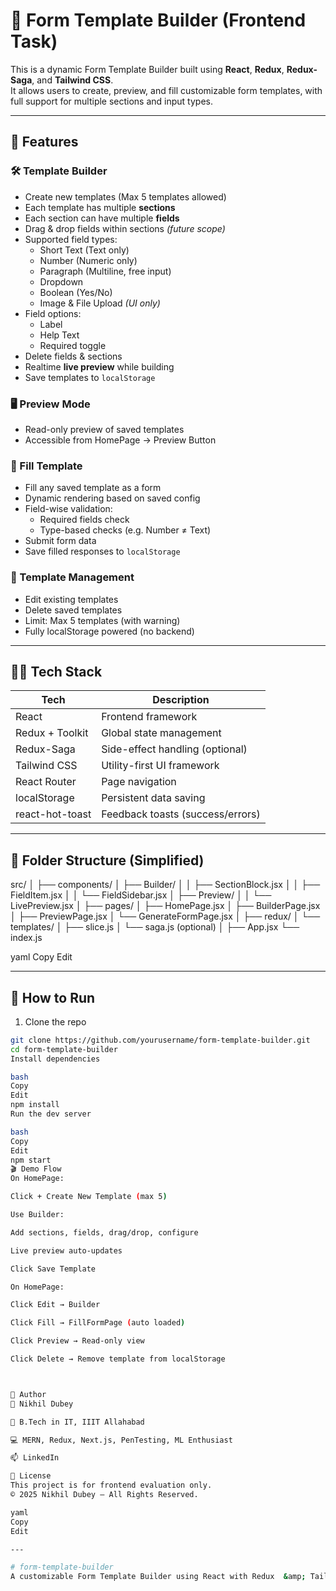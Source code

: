 # 🧩 Form Template Builder (Frontend Task)

This is a dynamic Form Template Builder built using **React**, **Redux**, **Redux-Saga**, and **Tailwind CSS**.  
It allows users to create, preview, and fill customizable form templates, with full support for multiple sections and input types.

---

## 🚀 Features

### 🛠 Template Builder
- Create new templates (Max 5 templates allowed)
- Each template has multiple **sections**
- Each section can have multiple **fields**
- Drag & drop fields within sections *(future scope)*
- Supported field types:
  - Short Text (Text only)
  - Number (Numeric only)
  - Paragraph (Multiline, free input)
  - Dropdown
  - Boolean (Yes/No)
  - Image & File Upload *(UI only)*
- Field options:
  - Label
  - Help Text
  - Required toggle
- Delete fields & sections
- Realtime **live preview** while building
- Save templates to `localStorage`

### 🖥️ Preview Mode
- Read-only preview of saved templates
- Accessible from HomePage → Preview Button

### 📝 Fill Template
- Fill any saved template as a form
- Dynamic rendering based on saved config
- Field-wise validation:
  - Required fields check
  - Type-based checks (e.g. Number ≠ Text)
- Submit form data
- Save filled responses to `localStorage`

### 🧹 Template Management
- Edit existing templates
- Delete saved templates
- Limit: Max 5 templates (with warning)
- Fully localStorage powered (no backend)

---

## 🧑‍💻 Tech Stack

| Tech           | Description                     |
|----------------|----------------------------------|
| React          | Frontend framework               |
| Redux + Toolkit| Global state management          |
| Redux-Saga     | Side-effect handling (optional)  |
| Tailwind CSS   | Utility-first UI framework       |
| React Router   | Page navigation                  |
| localStorage   | Persistent data saving           |
| react-hot-toast| Feedback toasts (success/errors) |

---

## 📁 Folder Structure (Simplified)



src/
│
├── components/
│ ├── Builder/
│ │ ├── SectionBlock.jsx
│ │ ├── FieldItem.jsx
│ │ └── FieldSidebar.jsx
│ ├── Preview/
│ │ └── LivePreview.jsx
│
├── pages/
│ ├── HomePage.jsx
│ ├── BuilderPage.jsx
│ ├── PreviewPage.jsx
│ └── GenerateFormPage.jsx
│
├── redux/
│ └── templates/
│ ├── slice.js
│ └── saga.js (optional)
│
├── App.jsx
└── index.js

yaml
Copy
Edit

---

## 🧪 How to Run

1. Clone the repo
```bash
git clone https://github.com/yourusername/form-template-builder.git
cd form-template-builder
Install dependencies

bash
Copy
Edit
npm install
Run the dev server

bash
Copy
Edit
npm start
🎬 Demo Flow
On HomePage:

Click + Create New Template (max 5)

Use Builder:

Add sections, fields, drag/drop, configure

Live preview auto-updates

Click Save Template

On HomePage:

Click Edit → Builder

Click Fill → FillFormPage (auto loaded)

Click Preview → Read-only view

Click Delete → Remove template from localStorage



🧑 Author
👤 Nikhil Dubey

💼 B.Tech in IT, IIIT Allahabad

💻 MERN, Redux, Next.js, PenTesting, ML Enthusiast

📫 LinkedIn

📄 License
This project is for frontend evaluation only.
© 2025 Nikhil Dubey – All Rights Reserved.

yaml
Copy
Edit

---

# form-template-builder
A customizable Form Template Builder using React with Redux  &amp; Tailwind.
